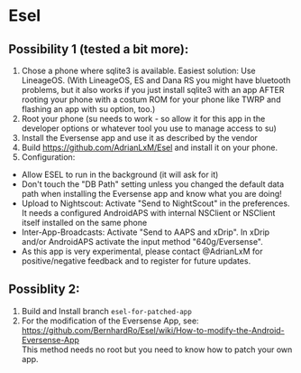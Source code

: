 # Esel

## Possibility 1 (tested a bit more):
1. Chose a phone where sqlite3 is available. Easiest solution: Use LineageOS. 
(With LineageOS, ES and Dana RS you might have bluetooth problems, but it also works if you just install sqlite3 with an app AFTER rooting your phone with a costum ROM for your phone like TWRP and flashing an app with su option, too.)
2. Root your phone (su needs to work - so allow it for this app in the developer options or whatever tool you use to manage access to su)
3. Install the Eversense app and use it as described by the vendor
4. Build https://github.com/AdrianLxM/Esel and install it on your phone.
5. Configuration:
  * Allow ESEL to run in the background (it will ask for it)
  * Don't touch the "DB Path" setting unless you changed the default data path when installing the Eversense app and know what you are doing!
  * Upload to Nightscout: Activate "Send to NightScout" in the preferences. It needs a configured AndroidAPS with internal NSClient or NSClient itself installed on the same phone
  * Inter-App-Broadcasts: Activate "Send to AAPS and xDrip". In xDrip and/or AndroidAPS activate the input method "640g/Eversense".
  * As this app is very experimental, please contact @AdrianLxM for positive/negative feedback and to register for future updates.
  
## Possiblity 2:
1. Build and Install branch `esel-for-patched-app`
2. For the modification of the Eversense App, see: https://github.com/BernhardRo/Esel/wiki/How-to-modify-the-Android-Eversense-App  
This method needs no root but you need to know how to patch your own app.

